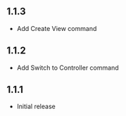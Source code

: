 ## 1.1.3
- Add Create View command

## 1.1.2
- Add Switch to Controller command

## 1.1.1
- Initial release